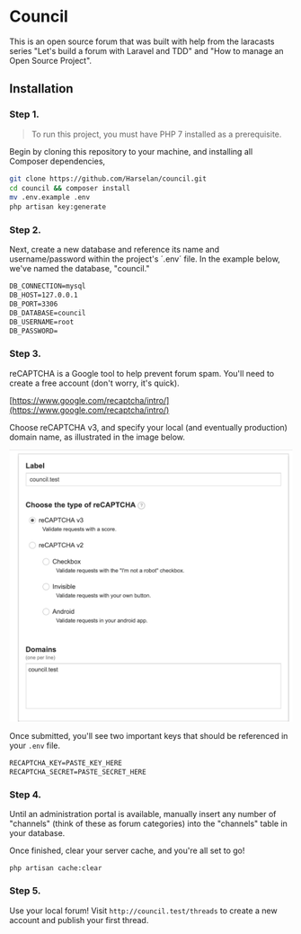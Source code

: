 # Council

This is an open source forum that was built with help from the laracasts series "Let's build a forum with Laravel and TDD" and "How to manage an Open Source Project".

## Installation

### Step 1.
> To run this project, you must have PHP 7 installed as a prerequisite.

Begin by cloning this repository to your machine, and installing all Composer dependencies,

```bash
git clone https://github.com/Harselan/council.git
cd council && composer install
mv .env.example .env
php artisan key:generate
```

### Step 2.

Next, create a new database and reference its name and username/password within the project's ´.env´ file. In the example below, we've named the database, "council."

```
DB_CONNECTION=mysql
DB_HOST=127.0.0.1
DB_PORT=3306
DB_DATABASE=council
DB_USERNAME=root
DB_PASSWORD=
```

### Step 3.
reCAPTCHA is a Google tool to help prevent forum spam. You'll need to create a free account (don't worry, it's quick).

[https://www.google.com/recaptcha/intro/](https://www.google.com/recaptcha/intro/)

Choose reCAPTCHA v3, and specify your local (and eventually production) domain name, as illustrated in the image below.

![recaptcha example](https://github.com/Harselan/council/blob/master/resources/images/recaptcha-screen-shot.png?raw=true)

Once submitted, you'll see two important keys that should be referenced in your `.env` file. 

```
RECAPTCHA_KEY=PASTE_KEY_HERE
RECAPTCHA_SECRET=PASTE_SECRET_HERE
```

### Step 4.

Until an administration portal is available, manually insert any number of "channels" (think of these as forum categories) into the "channels" table in your database.

Once finished, clear your server cache, and you're all set to go!

```
php artisan cache:clear
```

### Step 5.
Use your local forum! Visit `http://council.test/threads` to create a new account and publish your first thread.